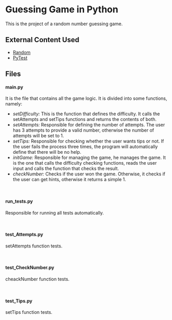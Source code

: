 # Guessing Game in Python

This is the project of a random number guessing game.

## External Content Used
- [Random](https://docs.python.org/3/library/random.html)
- [PyTest](https://docs.pytest.org/en/7.1.x/contents.html)

## Files
#### main.py
It is the file that contains all the game logic.
It is divided into some functions, namely:
- *setDifficulty:* This is the function that defines the difficulty. It calls the setAttempts and setTips functions and returns the contents of both.
- *setAttempts:* Responsible for defining the number of attempts. The user has 3 attempts to provide a valid number, otherwise the number of attempts will be set to 1.
- *setTips:* Responsible for checking whether the user wants tips or not. If the user fails the process three times, the program will automatically define that there will be no help.
- *initGame:* Responsible for managing the game, he manages the game. It is the one that calls the difficulty checking functions, reads the user input and calls the function that checks the result.
- *checkNumber:* Checks if the user won the game. Otherwise, it checks if the user can get hints, otherwise it returns a simple 1.

<br>

#### run_tests.py
Responsible for running all tests automatically.

<br>

#### test_Attempts.py
setAttempts function tests.

<br>

#### test_CheckNumber.py
cheackNumber function tests.

<br>

#### test_Tips.py
setTips function tests.
